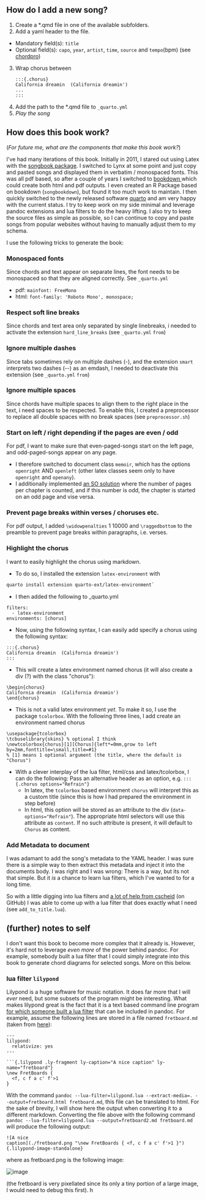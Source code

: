 

## How do I add a new song?

1. Create a \*.qmd file in one of the available subfolders. 
2. Add a yaml header to the file.
  - Mandatory field(s): `title`
  - Optional field(s): `capo`, `year`, `artist`, `time`, `source` and `tempo`(bpm) (see [chordpro](https://www.chordpro.org/chordpro/chordpro-directives/))
3. Wrap chorus between 
   ```
   :::{.chorus}
   California dreamin  (California dreamin')
   ...
   :::
   ```
4. Add the path to the \*.qmd file to `_quarto.yml`
5. *Play the song*


## How does this book work?

(*For future me, what are the components that make this book work?*)

I've had many iterations of this book. Initially in 2011, I stared out using Latex with the [songbook package](https://songs.sourceforge.net/index.html). I switched to Lynx at some point and just copy and pasted songs and displayed them in verbatim / monospaced fonts. This was all pdf based, so after a couple of years I switched to [bookdown ](https://bookdown.org/) which could create both html and pdf outputs. I even created an R Package based on bookdown (`songbookdown`), but found it too much work to maintain. I then quickly switched to the newly released software [quarto](https://quarto.org/) and am very happy with the current status. I try to keep work on my side minimal and leverage pandoc extensions and lua filters to do the heavy lifting. I also try to keep the source files as simple as possible, so I can continue to copy and paste songs from popular websites without having to manually adjust them to my schema.

I use the following tricks to generate the book:


### Monospaced fonts

Since chords and text appear on separate lines, the font needs to be monospaced so that they are aligned correctly. See `_quarto.yml`
- pdf: `mainfont: FreeMono` 
- html: `font-family: 'Roboto Mono', monospace;`

### Respect soft line breaks

Since chords and text area only separated by single linebreaks, i needed to activate the extension `hard_line_breaks` (see `_quarto.yml` `from`)

### Ignore multiple dashes 

Since tabs sometimes rely on multiple dashes (-), and the extension `smart` interprets two dashes (--) as an emdash, I needed to deactivate this extension (see `_quarto.yml` `from`)

### Ignore multiple spaces

Since chords have multiple spaces to align them to the right place in the text, i need spaces to be respected. To enable this, I created a preprocessor to replace all double spaces with no break spaces (see `preprocessor.sh`)

### Start on left / right depending if the pages are even / odd

For pdf, I want to make sure that even-paged-songs start on the left page, and odd-paged-songs appear on any page. 

- I therefore switched to document class `memoir`, which has the options `openright` AND `openleft` (other latex classes seem only to have `openright` and `openany`). 
- I additionally implemented [an SO solution](https://tex.stackexchange.com/questions/66278/chapters-that-openleft-unless-the-chapter-is-only-one-page-long?rq=1) where the number of pages per chapter is counted, and if this number is odd, the chapter is started on an odd page and vise versa.

### Prevent page breaks within verses / choruses etc. 

For pdf output, I added `\widowpenalties` 1 10000 and `\raggedbottom` to the preamble to prevent page breaks within paragraphs, i.e. verses.

### Highlight the chorus

I want to easily highlight the chorus using markdown. 

- To do so, I installed the extension `latex-environment` with
```sh
quarto install extension quarto-ext/latex-environment`
```

- I then added the following to _quarto.yml
```
filters:
  - latex-environment
environments: [chorus]
```

- Now, using the following syntax, I can easily add specify a chorus using the following syntax:
```
:::{.chorus}
California dreamin  (California dreamin')
:::
```

- This will create a latex environment named chorus (it will also create a div (?) with the class "chorus"):
```
\begin{chorus}
California dreamin  (California dreamin')
\end{chorus}
```

- This is not a valid latex environment *yet*. To make it so, I use the package `tcolorbox`. With the following three lines, I add create an environment named chorus
```
\usepackage{tcolorbox}
\tcbuselibrary{skins} % optional I think
\newtcolorbox{chorus}[1][Chorus]{left*=0mm,grow to left by=2mm,fonttitle=\small,title=#1}
% [1] means 1 optional argument (the title, where the default is "Chorus")
```
- With a clever interplay of the lua filter, html/css and latex/tcolorbox, I can do the following: Pass an alternative header as an option, e.g. `:::{.chorus options="Refrain"}`
  - In latex, the `tcolorbox` based environment `chorus` will interpret this as a custom title (since this is how I had prepared the environment in step before) 
  - In html, this option will be stored as an attribute to the div (`data-options="Refrain"`). The appropriate html selectors will use this attribute as `content`. If no such attribute is present, it will default to `Chorus` as content.

### Add Metadata to document

I was adamant to add the song's metadata to the YAML header. I was sure there is a simple way to then extract this metadata and inject it into the documents body. I was right and I was wrong: There is a way, but its not that simple. But it *is* a chance to learn lua filters, which I've wanted to for a long time. 

So with a little digging into lua filters and [a lot of help from cscheid](https://github.com/quarto-dev/quarto-cli/discussions/4042#discussioncomment-4745280) (on GitHub) I was able to come up with a lua filter that does exactly what I need (see `add_to_title.lua`).

## (further) notes to self

I don't want this book to become more complex that it already is. However, it's hard not to leverage *even more* of the power behind pandoc. For example, somebody built a lua filter that I could simply integrate into this book to generate chord diagrams for selected songs. More on this below.


### lua filter `lilypond`

Lilypond is a huge software for music notation. It does far more that I will *ever* need, but some subsets of the program might be interesting. What makes lilypond great is the fact that it is a text based command line program [for which someone built a lua filter](https://github.com/pandoc/lua-filters/tree/master/lilypond) that can be included in pandoc. For example, assume the following lines are stored in a file named `fretboard.md` (taken from [here](https://lilypond.org/doc/v2.22/Documentation/snippets-big-page#fretted-strings-barres-in-automatic-fretboards)):


``` 
---
lilypond:
  relativize: yes
---

```{.lilypond .ly-fragment ly-caption="A nice caption" ly-name="fretboard"}
\new FretBoards {
  <f, c f a c' f'>1
}
```

With the command `pandoc --lua-filter=lilypond.lua --extract-media=. --output=fretboard.html fretboard.md`, this file can be translated to html. For the sake of brevity, I will show here the output when converting it to a different markdown. Converting the file above with the following command `pandoc --lua-filter=lilypond.lua --output=fretboard2.md fretboard.md` will produce the following output:


```
![A nice
caption](./fretboard.png "\new FretBoards { <f, c f a c' f'>1 }"){.lilypond-image-standalone}
```

where as fretboard.png is the following image:

![image](https://user-images.githubusercontent.com/12532091/212983581-9e58003a-c443-4f61-9f19-0eaa16b7d340.png)

(the fretboard is very pixellated since its only a tiny portion of a large image, I would need to debug this first).
h
